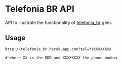 # Telefonia BR API

API to illustrate the functionality of [telefonia_br](https://github.com/gabrielhilal/telefonia_br) gem. 

## Usage

    http://telefonia_br.herokuapp.com?tel=YYXXXXXXXX

    # where XX is the DDD and XXXXXXXX the phone number
